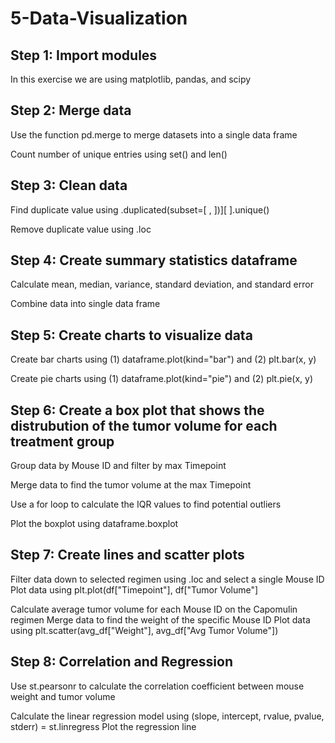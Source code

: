 # 5-Data-Visualization

## Step 1: Import modules
In this exercise we are using matplotlib, pandas, and scipy

## Step 2: Merge data
Use the function pd.merge to merge datasets into a single data frame

Count number of unique entries using set() and len()

## Step 3: Clean data
Find duplicate value using .duplicated(subset=[ , ])][ ].unique()

Remove duplicate value using .loc

## Step 4: Create summary statistics dataframe
Calculate mean, median, variance, standard deviation, and standard error

Combine data into single data frame

## Step 5: Create charts to visualize data
Create bar charts using (1) dataframe.plot(kind="bar") and (2) plt.bar(x, y)

Create pie charts using (1) dataframe.plot(kind="pie") and (2) plt.pie(x, y)

## Step 6: Create a box plot that shows the distrubution of the tumor volume for each treatment group
Group data by Mouse ID and filter by max Timepoint

Merge data to find the tumor volume at the max Timepoint

Use a for loop to calculate the IQR values to find potential outliers

Plot the boxplot using dataframe.boxplot

## Step 7: Create lines and scatter plots
Filter data down to selected regimen using .loc and select a single Mouse ID
Plot data using plt.plot(df["Timepoint"], df["Tumor Volume"]

Calculate average tumor volume for each Mouse ID on the Capomulin regimen
Merge data to find the weight of the specific Mouse ID
Plot data using plt.scatter(avg_df["Weight"], avg_df["Avg Tumor Volume"])

## Step 8: Correlation and Regression
Use st.pearsonr to calculate the correlation coefficient between mouse weight and tumor volume

Calculate the linear regression model using (slope, intercept, rvalue, pvalue, stderr) = st.linregress
Plot the regression line
